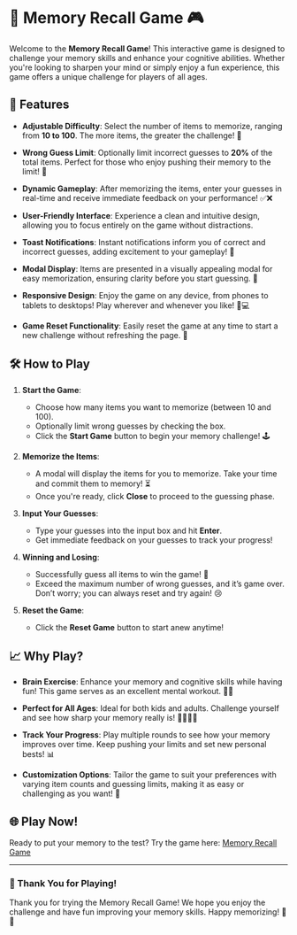 # 🧠 Memory Recall Game 🎮

Welcome to the **Memory Recall Game**! This interactive game is designed to challenge your memory skills and enhance your cognitive abilities. Whether you're looking to sharpen your mind or simply enjoy a fun experience, this game offers a unique challenge for players of all ages.

## 🎉 Features

- **Adjustable Difficulty**: Select the number of items to memorize, ranging from **10 to 100**. The more items, the greater the challenge! 🧩

- **Wrong Guess Limit**: Optionally limit incorrect guesses to **20%** of the total items. Perfect for those who enjoy pushing their memory to the limit! 🚫

- **Dynamic Gameplay**: After memorizing the items, enter your guesses in real-time and receive immediate feedback on your performance! ✅❌

- **User-Friendly Interface**: Experience a clean and intuitive design, allowing you to focus entirely on the game without distractions.

- **Toast Notifications**: Instant notifications inform you of correct and incorrect guesses, adding excitement to your gameplay! 🎊

- **Modal Display**: Items are presented in a visually appealing modal for easy memorization, ensuring clarity before you start guessing. 📝

- **Responsive Design**: Enjoy the game on any device, from phones to tablets to desktops! Play wherever and whenever you like! 📱💻

- **Game Reset Functionality**: Easily reset the game at any time to start a new challenge without refreshing the page. 🔄

## 🛠️ How to Play

1. **Start the Game**:
   - Choose how many items you want to memorize (between 10 and 100).
   - Optionally limit wrong guesses by checking the box.
   - Click the **Start Game** button to begin your memory challenge! 🕹️

2. **Memorize the Items**:
   - A modal will display the items for you to memorize. Take your time and commit them to memory! ⏳
   - Once you're ready, click **Close** to proceed to the guessing phase.

3. **Input Your Guesses**:
   - Type your guesses into the input box and hit **Enter**.
   - Get immediate feedback on your guesses to track your progress!

4. **Winning and Losing**:
   - Successfully guess all items to win the game! 🎉
   - Exceed the maximum number of wrong guesses, and it’s game over. Don’t worry; you can always reset and try again! 😢

5. **Reset the Game**:
   - Click the **Reset Game** button to start anew anytime!

## 📈 Why Play?

- **Brain Exercise**: Enhance your memory and cognitive skills while having fun! This game serves as an excellent mental workout. 🧠💪

- **Perfect for All Ages**: Ideal for both kids and adults. Challenge yourself and see how sharp your memory really is! 👨‍👩‍👧‍👦

- **Track Your Progress**: Play multiple rounds to see how your memory improves over time. Keep pushing your limits and set new personal bests! 📊

- **Customization Options**: Tailor the game to suit your preferences with varying item counts and guessing limits, making it as easy or challenging as you want! 🔧

## 🌐 Play Now!

Ready to put your memory to the test? Try the game here: [Memory Recall Game](https://tempestaethel.github.io/Memory-Recall/)

---

### 🎉 Thank You for Playing!

Thank you for trying the Memory Recall Game! We hope you enjoy the challenge and have fun improving your memory skills. Happy memorizing! 🧠✨
